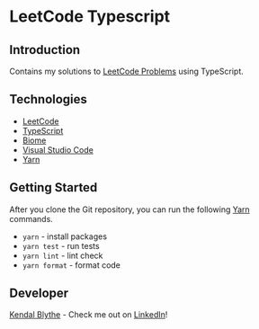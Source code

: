 # LeetCode Typescript

## Introduction

Contains my solutions to <a href="https://leetcode.com/problemset/">LeetCode Problems</a> using TypeScript.

## Technologies

- <a href="https://leetcode.com/">LeetCode</a>
- <a href="https://www.typescriptlang.org/">TypeScript</a>
- <a href="https://biomejs.dev/">Biome </a>
- <a href="https://code.visualstudio.com/">Visual Studio Code</a>
- <a href="https://yarnpkg.com/">Yarn</a>

## Getting Started

After you clone the Git repository, you can run the following
<a href="https://yarnpkg.com/">Yarn</a> commands.

- `yarn` - install packages
- `yarn test` - run tests
- `yarn lint` - lint check
- `yarn format` - format code

## Developer

<a href="https://github.com/kendalblythe">Kendal Blythe</a> - Check me out on
<a href="https://www.linkedin.com/in/kendal-blythe/">LinkedIn</a>!
